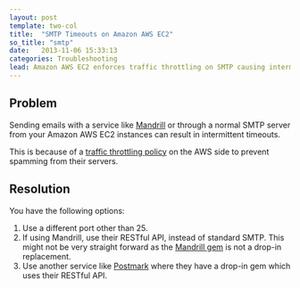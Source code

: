 ```yaml
---
layout: post
template: two-col
title:  "SMTP Timeouts on Amazon AWS EC2"
so_title: "smtp"
date:   2013-11-06 15:33:13
categories: Troubleshooting
lead: Amazon AWS EC2 enforces traffic throttling on SMTP causing intermittent timeouts when sending email.
---
```



## Problem
Sending emails with a service like [Mandrill](http://mandrill.com) or through a normal SMTP server from your Amazon AWS EC2 instances can result in intermittent timeouts.

This is because of a [traffic throttling policy](http://docs.aws.amazon.com/ses/latest/DeveloperGuide/smtp-connect.html) on the AWS side to prevent spamming from their servers.

## Resolution
You have the following options:

1. Use a different port other than 25.
2. If using Mandrill, use their RESTful API, instead of standard SMTP. This might not be very straight forward as the [Mandrill gem](https://mandrillapp.com/api/docs/index.ruby.html) is not a drop-in replacement.
3. Use another service like [Postmark](https://postmarkapp.com) where they have a drop-in gem which uses their RESTful API.